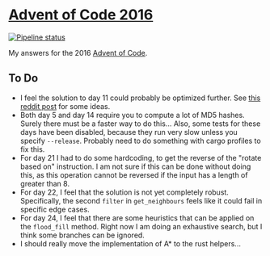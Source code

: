 # [Advent of Code 2016](https://adventofcode.com/2016)

[![Pipeline status][workflows-CI-badge]][actions]

My answers for the 2016 [Advent of Code](https://adventofcode.com/2016).

## To Do

* I feel the solution to day 11 could probably be optimized further. See [this reddit post][day-11-spoilers-1] for some ideas.
* Both day 5 and day 14 require you to compute a lot of MD5 hashes. Surely there must be a faster way to do this... Also, some tests for these days have been disabled, because they run very slow unless you specify `--release`. Probably need to do something with cargo profiles to fix this.
* For day 21 I had to do some hardcoding, to get the reverse of the "rotate based on" instruction. I am not sure if this can be done without doing this, as this operation cannot be reversed if the input has a length of greater than 8.
* For day 22, I feel that the solution is not yet completely robust. Specifically, the second `filter` in `get_neighbours` feels like it could fail in specific edge cases.
* For day 24, I feel that there are some heuristics that can be applied on the `flood_fill` method. Right now I am doing an exhaustive search, but I think some branches can be ignored.
* I should really move the implementation of A* to the rust helpers...


[workflows-CI-badge]: https://github.com/rjvdw/advent-of-code/workflows/CI%202016/badge.svg
[actions]: https://github.com/rjvdw/advent-of-code/actions?query=workflow%3A%22CI+2016%22
[day-11-spoilers-1]: https://www.reddit.com/r/adventofcode/comments/5hoia9/2016_day_11_solutions/db1v1ws
